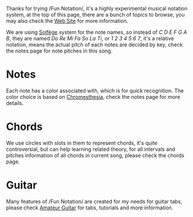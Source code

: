 Thanks for trying /Fun Notation/, it's a highly experimental musical notation system, at the top of this page, there are a bunch of topics to browse, you may also check the [Web Site](https://www.notation.fun) for more information.

We are using [Solfège](https://en.wikipedia.org/wiki/Solf%C3%A8ge) system for the note names, so instead of *C D E F G A B*, they are named *Do Re Mi Fa So La Ti*, or *1 2 3 4 5 6 7*, it's a relative notation, means the actual pitch of each notes are decided by key, check the notes page for note pitches in this song.

# Notes
Each note has a color associated with, which is for quick recognition. The color choice is based on [Chromesthesia](https://en.wikipedia.org/wiki/Chromesthesia), check the notes page for more details.

# Chords
We use circles with slots in them to represent chords, it's quite controversial, but can help learning related theory, for all intervals and pitches information of all chords in current song, please check the chords page.

# Guitar
Many features of /Fun Notation/ are created for my needs for guitar tabs, please check [Amateur Guitar](https://www.amateurguitar.com) for tabs, tutorials and more information.
